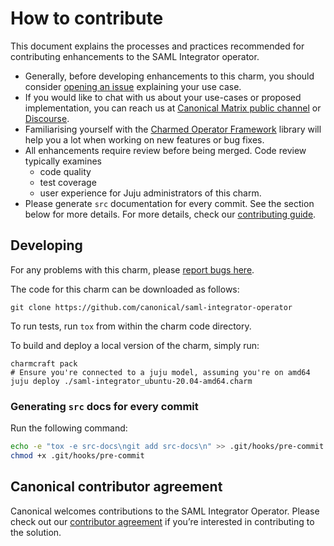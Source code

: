 # How to contribute

This document explains the processes and practices recommended for contributing enhancements to the SAML Integrator operator.

* Generally, before developing enhancements to this charm, you should consider [opening an issue](https://github.com/canonical/saml-integrator-operator/issues) explaining your use case.
* If you would like to chat with us about your use-cases or proposed implementation, you can reach us at [Canonical Matrix public channel](https://matrix.to/#/#charmhub-charmdev:ubuntu.com) or [Discourse](https://discourse.charmhub.io/).
* Familiarising yourself with the [Charmed Operator Framework](https://juju.is/docs/sdk) library will help you a lot when working on new features or bug fixes.
* All enhancements require review before being merged. Code review typically examines
  * code quality
  * test coverage
  * user experience for Juju administrators of this charm.
* Please generate `src` documentation for every commit. See the section below for more details.
For more details, check our [contributing guide](https://github.com/canonical/is-charms-contributing-guide/blob/main/CONTRIBUTING.md).

## Developing

For any problems with this charm, please [report bugs here](https://github.com/canonical/saml-integrator-operator/issues).

The code for this charm can be downloaded as follows:

```
git clone https://github.com/canonical/saml-integrator-operator
```

To run tests, run `tox` from within the charm code directory.

To build and deploy a local version of the charm, simply run:

```
charmcraft pack
# Ensure you're connected to a juju model, assuming you're on amd64
juju deploy ./saml-integrator_ubuntu-20.04-amd64.charm
```

### Generating `src` docs for every commit

Run the following command:

```bash
echo -e "tox -e src-docs\ngit add src-docs\n" >> .git/hooks/pre-commit
chmod +x .git/hooks/pre-commit
```

## Canonical contributor agreement

Canonical welcomes contributions to the SAML Integrator Operator. Please check out our [contributor agreement](https://ubuntu.com/legal/contributors) if you’re interested in contributing to the solution.